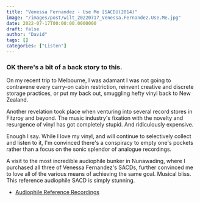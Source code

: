 ```yaml
---
title: "Venessa Fernandez - Use Me [SACD](2014)"
image: "/images/post/wilt_20220717_Venessa.Fernandez.Use.Me.jpg"
date: 2022-07-17T00:00:00.0000000
draft: false
author: "David"
tags: []
categories: ["Listen"]
---
```

### OK there's a bit of a back story to this. 

 On my recent trip to Melbourne, I was adamant I was not going to contravene every carry-on cabin restriction, reinvent creative and discrete storage practices, or put my back out, smuggling hefty vinyl back to New Zealand.

 Another revelation took place when venturing into several record stores in Fitzroy and beyond. The music industry's fixation with the novelty and resurgence of vinyl has got completely stupid. And ridiculously expensive. 

 Enough I say. While I love my vinyl, and will continue to selectively collect and listen to it, I'm convinced there's a conspiracy to empty one's pockets rather than a focus on the sonic splendor of analogue recordings.

 A visit to the most incredible audiophile bunker in Nunawading, where I purchased all three of Venessa Fernandez's SACDs, further convinced me to love all of the various means of achieving the same goal. Musical bliss. This reference audiophile SACD is simply stunning.

-  [Audiophile Reference Recordings](https://www.audiophilereferencerecordings.com.au)